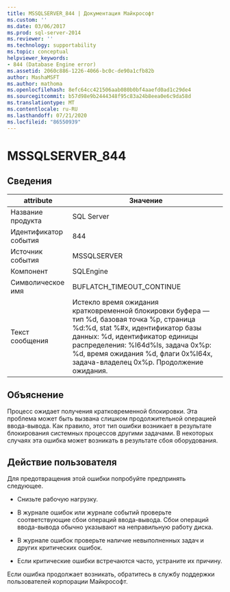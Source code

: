 ```yaml
---
title: MSSQLSERVER_844 | Документация Майкрософт
ms.custom: ''
ms.date: 03/06/2017
ms.prod: sql-server-2014
ms.reviewer: ''
ms.technology: supportability
ms.topic: conceptual
helpviewer_keywords:
- 844 (Database Engine error)
ms.assetid: 2060c886-1226-4066-bc0c-de90a1cfb82b
author: MashaMSFT
ms.author: mathoma
ms.openlocfilehash: 8efc64cc421506aab080b0bf4aaefd0ad1c29de4
ms.sourcegitcommit: b57d98e9b2444348f95c83a24b8eea0e6c9da58d
ms.translationtype: MT
ms.contentlocale: ru-RU
ms.lasthandoff: 07/21/2020
ms.locfileid: "86550939"
---
```

# <a name="mssqlserver_844"></a>MSSQLSERVER_844
    
## <a name="details"></a>Сведения  
  
|attribute|Значение|  
|-|-|  
|Название продукта|SQL Server|  
|Идентификатор события|844|  
|Источник события|MSSQLSERVER|  
|Компонент|SQLEngine|  
|Символическое имя|BUFLATCH_TIMEOUT_CONTINUE|  
|Текст сообщения|Истекло время ожидания кратковременной блокировки буфера — тип %d, базовая точка %p, страница %d:%d, stat %#x, идентификатор базы данных: %d, идентификатор единицы распределения: %I64d%ls, задача 0x%p: %d, время ожидания %d, флаги 0x%I64x, задача-владелец 0x%p.  Продолжение ожидания.|  
  
## <a name="explanation"></a>Объяснение  
 Процесс ожидает получения кратковременной блокировки. Эта проблема может быть вызвана слишком продолжительной операцией ввода-вывода. Как правило, этот тип ошибки возникает в результате блокирования системных процессов другими задачами. В некоторых случаях эта ошибка может возникать в результате сбоя оборудования.  
  
## <a name="user-action"></a>Действие пользователя  
 Для предотвращения этой ошибки попробуйте предпринять следующее.  
  
-   Снизьте рабочую нагрузку.  
  
-   В журнале ошибок или журнале событий проверьте соответствующие сбои операций ввода-вывода. Сбои операций ввода-вывода обычно указывают на неправильную работу диска.  
  
-   В журнале ошибок проверьте наличие невыполненных задач и других критических ошибок.  
  
-   Если критические ошибки встречаются часто, устраните их причину.  
  
 Если ошибка продолжает возникать, обратитесь в службу поддержки пользователей корпорации Майкрософт.  
  
  
